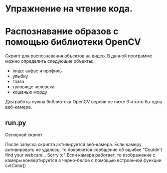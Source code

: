 # Упражнение на чтение кода. 
# Распознавание образов c помощью библиотеки OpenCV

Скрипт для распознавания объектов на видео. В данной программе можно определить следующие объекты:
* лицо: анфас и профиль
* улыбку
* глаза
* туловище человека
* кошачью морду

Для работы нужна библиотека OpenCV версии не ниже 3 и хотя бы одна веб-камера.

## run.py
Основной скрипт

После запуска скрипта активируется веб-камера. Если камеру активировать не удалось, то появляется сообщение об ошибке "Couldn't find your webcam... Sorry :c"
Если камера работает, то изображение с камеры конвертируется в черно-белое с помощью встроенной функции cvtColor()








